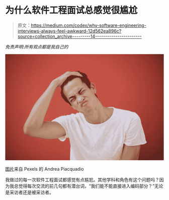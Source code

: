 # 为什么软件工程面试总感觉很尴尬

> 原文：<https://medium.com/codex/why-software-engineering-interviews-always-feel-awkward-12d562ea896c?source=collection_archive---------14----------------------->

*免责声明:所有观点都是我自己的*

![](img/d04128bb266a7925180fe36c4ea900ba.png)

[图片](https://www.pexels.com/photo/young-displeased-man-with-piercing-making-face-3799787/)来自 Pexels 的 Andrea Piacquadio

我做过的每一次软件工程面试都感觉有点尴尬。其他学科和角色有这个问题吗？因为我总觉得每次交流的前几句都有潜台词，“我们能不能直接进入编码部分？”无论是采访者还是被采访者。